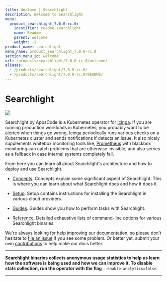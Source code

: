 ```yaml
---
title: Weclome | Searchlight
description: Welcome to Searchlight
menu:
  product_searchlight_7.0.0-rc.0:
    identifier: readme-searchlight
    name: Readme
    parent: welcome
    weight: -1
product_name: searchlight
menu_name: product_searchlight_7.0.0-rc.0
section_menu_id: welcome
url: /products/searchlight/7.0.0-rc.0/welcome/
aliases:
  - /products/searchlight/7.0.0-rc.0/
  - /products/searchlight/7.0.0-rc.0/README/
---
```

# Searchlight

<img src="/products/searchlight/7.0.0-rc.0/images/cover.jpg">

Searchlight by AppsCode is a Kubernetes operator for [Icinga](https://www.icinga.com/). If you are running production workloads in Kubernetes, you probably want to be alerted when things go wrong. Icinga periodically runs various checks on a Kubernetes cluster and sends notifications if detects an issue. It also nicely supplements whitebox monitoring tools like, [Prometheus](https://prometheus.io/) with blackbox monitoring can catch problems that are otherwise invisible, and also serves as a fallback in case internal systems completely fail.

From here you can learn all about Searchlight's architecture and how to deploy and use Searchlight.

- [Concepts](/products/searchlight/7.0.0-rc.0/concepts/). Concepts explain some significant aspect of Searchlight. This is where you can learn about what Searchlight does and how it does it.

- [Setup](/products/searchlight/7.0.0-rc.0/setup/). Setup contains instructions for installing
  the Searchlight in various cloud providers.

- [Guides](/products/searchlight/7.0.0-rc.0/guides/). Guides show you how to perform tasks with Searchlight.

- [Reference](/products/searchlight/7.0.0-rc.0/reference/searchlight). Detailed exhaustive lists of command-line options for various Searchlight binaries.

We're always looking for help improving our documentation, so please don't hesitate to
[file an issue](https://github.com/appscode/searchlight/issues/new) if you see some problem.
Or better yet, submit your own [contributions](/products/searchlight/7.0.0-rc.0/CONTRIBUTING) to help
make our docs better.

---

**Searchlight binaries collects anonymous usage statistics to help us learn how the software is being used and how we can improve it.
To disable stats collection, run the operator with the flag** `--enable-analytics=false`.

---